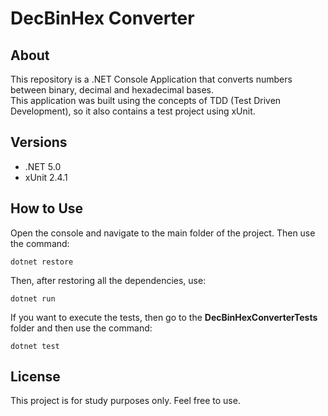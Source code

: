 # DecBinHex Converter


## About
This repository is a .NET Console Application that converts numbers between binary, decimal and hexadecimal bases.  
This application was built using the concepts of TDD (Test Driven Development), so it also contains a test project using xUnit.

## Versions
- .NET 5.0
- xUnit 2.4.1

## How to Use
Open the console and navigate to the main folder of the project. Then use the command:

```
dotnet restore
```
Then, after restoring all the dependencies, use:

```
dotnet run
```

If you want to execute the tests, then go to the **DecBinHexConverterTests** folder and then use the command:

```
dotnet test
```

## License
This project is for study purposes only. Feel free to use.
